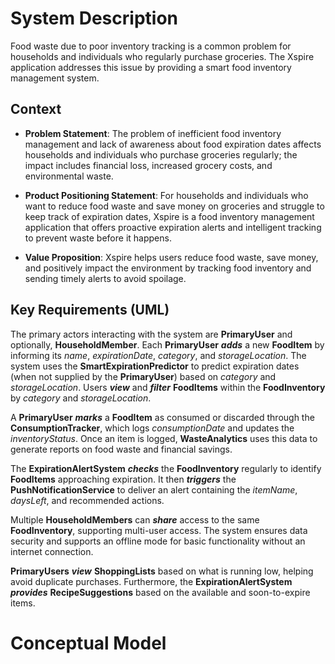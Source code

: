# System Description
Food waste due to poor inventory tracking is a common problem for households and individuals who regularly purchase groceries. The Xspire application addresses this issue by providing a smart food inventory management system.

## Context
- **Problem Statement**: The problem of inefficient food inventory management and lack of awareness about food expiration dates affects households and individuals who purchase groceries regularly; the impact includes financial loss, increased grocery costs, and environmental waste.

- **Product Positioning Statement**: For households and individuals who want to reduce food waste and save money on groceries and struggle to keep track of expiration dates, Xspire is a food inventory management application that offers proactive expiration alerts and intelligent tracking to prevent waste before it happens.

- **Value Proposition**: Xspire helps users reduce food waste, save money, and positively impact the environment by tracking food inventory and sending timely alerts to avoid spoilage.

## Key Requirements (UML)
The primary actors interacting with the system are **PrimaryUser** and optionally, **HouseholdMember**. Each **PrimaryUser** **_adds_** a new **FoodItem** by informing its _name_, _expirationDate_, _category_, and _storageLocation_. The system uses the **SmartExpirationPredictor** to predict expiration dates (when not supplied by the **PrimaryUser**) based on _category_ and _storageLocation_. Users **_view_** and **_filter_** **FoodItems** within the **FoodInventory** by _category_ and _storageLocation_.

A **PrimaryUser** **_marks_** a **FoodItem** as consumed or discarded through the **ConsumptionTracker**, which logs _consumptionDate_ and updates the _inventoryStatus_. Once an item is logged, **WasteAnalytics** uses this data to generate reports on food waste and financial savings. 

The **ExpirationAlertSystem** **_checks_** the **FoodInventory** regularly to identify **FoodItems** approaching expiration. It then **_triggers_** the **PushNotificationService** to deliver an alert containing the _itemName_, _daysLeft_, and recommended actions. 

Multiple **HouseholdMembers** can **_share_** access to the same **FoodInventory**, supporting multi-user access. The system ensures data security and supports an offline mode for basic functionality without an internet connection. 

**PrimaryUsers** **_view_** **ShoppingLists** based on what is running low, helping avoid duplicate purchases. Furthermore, the **ExpirationAlertSystem** **_provides_** **RecipeSuggestions** based on the available and soon-to-expire items.

# Conceptual Model

